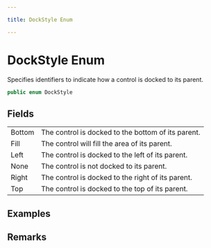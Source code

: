 ```yaml
---

title: DockStyle Enum

---
```


# DockStyle Enum

Specifies identifiers to indicate how a control is docked to its parent.

```csharp
public enum DockStyle 
```

## Fields

<table>
<tr><td>Bottom</td><td>The control is docked to the bottom of its parent.</td></tr>
<tr><td>Fill</td><td>The control will fill the area of its parent.</td></tr>
<tr><td>Left</td><td>The control is docked to the left of its parent.</td></tr>
<tr><td>None</td><td>The control is not docked to its parent.</td></tr>
<tr><td>Right</td><td>The control is docked to the right of its parent.</td></tr>
<tr><td>Top</td><td>The control is docked to the top of its parent.</td></tr>
</table>

<!-- Only change content below this line, anything above this line will be lost when regenerated. -->

## Examples

## Remarks

